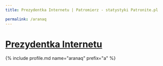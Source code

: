 ```yaml
---
title: Prezydentka Internetu | Patromierz - statystyki Patronite.pl

permalink: /aranaq
---
```


# [Prezydentka Internetu](https://patronite.pl/aranaq)

{% include profile.md name="aranaq" prefix="a" %}
